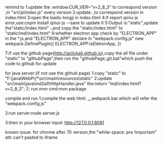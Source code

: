 remind to 
1:update the :window.CUR_VER="v=2_8_3"  to correspond version ,in "src\js\index.js" every version
2:update: <script src="./output/index.js?v=2_8_3"></script> ,to correspond version in index.html
3:open the baidu tongji in index.html
4:if report qiniu-js error,use:cnpm install qinui-js --save  to update it
5:Output is:"static",update the"static/index.html" :<script src="./output/index.js?v=2_8_3"></script>,and copy the "static/index.html" to "static/md/index.html"
6:whether electron app check by "ELECTRON_APP" in the *.js,and "ELECTRON_APP" declare in "webpack.config.js"
new webpack.DefinePlugin({
            ELECTRON_APP:isEletronApp,
          })
          
7:if  use the github page(http://aclickall.github.io),copy the all file under "static" to "githubPage",then run the "githubPage\_git.bat"which push the code to github for update
          

for java server:(if not use the github page)
1:copy "static" to "F:\java\WebPrj\*\src\main\resources\static"
2:update "src\main\java\md2all\HttpHandler.java" the:return "md/index.html?v=2_8_3";
2: run mvn cmd:mvn package


compile and run
1:compile the web html: __webpack.bat
which will refer the "webpack.config.js"

2:run server:node server.js

3:then in your browser input: http://127.0.0.1:8081

known issue:
for chrome after 70 version,the "white-space: pre !important" attr can't pasted to iframe